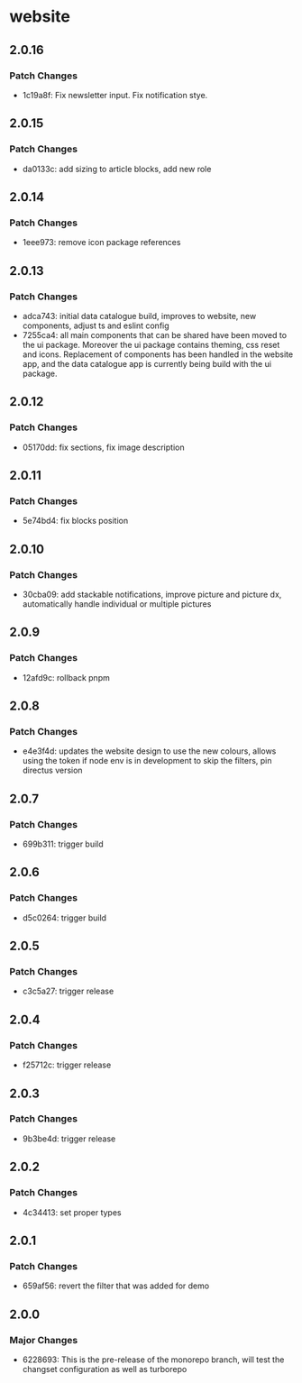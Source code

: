 # website

## 2.0.16
### Patch Changes

- 1c19a8f: Fix newsletter input.
  Fix notification stye.

## 2.0.15
### Patch Changes

- da0133c: add sizing to article blocks, add new role

## 2.0.14
### Patch Changes

- 1eee973: remove icon package references

## 2.0.13
### Patch Changes

- adca743: initial data catalogue build, improves to website, new components, adjust ts and eslint config
- 7255ca4: all main components that can be shared have been moved to the ui package. Moreover the ui package contains theming, css reset and icons. Replacement of components has been handled in the website app, and the data catalogue app is currently being build with the ui package.

## 2.0.12
### Patch Changes

- 05170dd: fix sections, fix image description

## 2.0.11
### Patch Changes

- 5e74bd4: fix blocks position

## 2.0.10
### Patch Changes

- 30cba09: add stackable notifications, improve picture and picture dx, automatically handle individual or multiple pictures

## 2.0.9
### Patch Changes

- 12afd9c: rollback pnpm

## 2.0.8
### Patch Changes

- e4e3f4d: updates the website design to use the new colours, allows using the token if node env is in development to skip the filters, pin directus version

## 2.0.7
### Patch Changes

- 699b311: trigger build

## 2.0.6
### Patch Changes

- d5c0264: trigger build

## 2.0.5
### Patch Changes

- c3c5a27: trigger release

## 2.0.4
### Patch Changes

- f25712c: trigger release

## 2.0.3
### Patch Changes

- 9b3be4d: trigger release

## 2.0.2
### Patch Changes

- 4c34413: set proper types

## 2.0.1
### Patch Changes

- 659af56: revert the filter that was added for demo

## 2.0.0
### Major Changes

- 6228693: This is the pre-release of the monorepo branch, will test the changset configuration as well as turborepo
